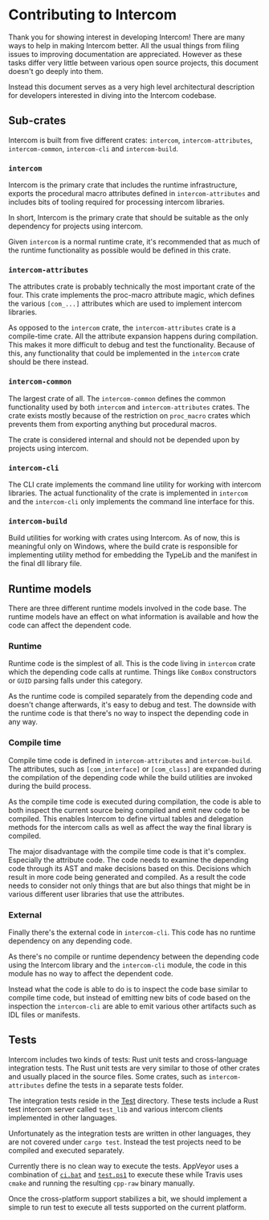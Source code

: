 # Contributing to Intercom

Thank you for showing interest in developing Intercom! There are many ways to
help in making Intercom better. All the usual things from filing issues to
improving documentation are appreciated. However as these tasks differ very
little between various open source projects, this document doesn't go deeply
into them.

Instead this document serves as a very high level architectural description for
developers interested in diving into the Intercom codebase.

## Sub-crates

Intercom is built from five different crates: `intercom`,
`intercom-attributes`, `intercom-common`, `intercom-cli` and `intercom-build`.

### `intercom`

Intercom is the primary crate that includes the runtime infrastructure, exports
the procedural macro attributes defined in `intercom-attributes` and includes
bits of tooling required for processing intercom libraries.

In short, Intercom is the primary crate that should be suitable as the only
dependency for projects using intercom.

Given `intercom` is a normal runtime crate, it's recommended that as much of
the runtime functionality as possible would be defined in this crate.

### `intercom-attributes`

The attributes crate is probably technically the most important crate of the
four. This crate implements the proc-macro attribute magic, which defines the
various `[com_...]` attributes which are used to implement intercom libraries.

As opposed to the `intercom` crate, the `intercom-attributes` crate is a
compile-time crate. All the attribute expansion happens during compilation.
This makes it more difficult to debug and test the functionality. Because of
this, any functionality that could be implemented in the `intercom` crate
should be there instead.

### `intercom-common`

The largest crate of all. The `intercom-common` defines the common
functionality used by both `intercom` and `intercom-attributes` crates. The
crate exists mostly because of the restriction on `proc_macro` crates which
prevents them from exporting anything but procedural macros.

The crate is considered internal and should not be depended upon by projects
using intercom.

### `intercom-cli`

The CLI crate implements the command line utility for working with intercom
libraries. The actual functionality of the crate is implemented in `intercom`
and the `intercom-cli` only implements the command line interface for this.

### `intercom-build`

Build utilities for working with crates using Intercom. As of now, this is
meaningful only on Windows, where the build crate is responsible for
implementing utility method for embedding the TypeLib and the manifest in the
final dll library file.

## Runtime models

There are three different runtime models involved in the code base. The runtime
models have an effect on what information is available and how the code can
affect the dependent code.

### Runtime

Runtime code is the simplest of all. This is the code living in `intercom`
crate which the depending code calls at runtime. Things like `ComBox`
constructors or `GUID` parsing falls under this category.

As the runtime code is compiled separately from the depending code and doesn't
change afterwards, it's easy to debug and test. The downside with the runtime
code is that there's no way to inspect the depending code in any way.

### Compile time

Compile time code is defined in `intercom-attributes` and `intercom-build`.
The attributes, such as `[com_interface]` or `[com_class]` are expanded during
the compilation of the depending code while the build utilities are invoked
during the build process.

As the compile time code is executed during compilation, the code is able to
both inspect the current source being compiled and emit new code to be
compiled. This enables Intercom to define virtual tables and delegation methods
for the intercom calls as well as affect the way the final library is
compiled.

The major disadvantage with the compile time code is that it's complex.
Especially the attribute code. The code needs to examine the depending code
through its AST and make decisions based on this. Decisions which result in
more code being generated and compiled. As a result the code needs to consider
not only things that are but also things that might be in various different
user libraries that use the attributes.

### External

Finally there's the external code in `intercom-cli`. This code has no runtime
dependency on any depending code.

As there's no compile or runtime dependency between the depending code using
the Intercom library and the `intercom-cli` module, the code in this module
has no way to affect the dependent code.

Instead what the code is able to do is to inspect the code base similar to
compile time code, but instead of emitting new bits of code based on the
inspection the `intercom-cli` are able to emit various other artifacts such
as IDL files or manifests.

## Tests

Intercom includes two kinds of tests: Rust unit tests and cross-language
integration tests. The Rust unit tests are very similar to those of other
crates and usually placed in the source files. Some crates, such as
`intercom-attributes` define the tests in a separate tests folder.

The integration tests reside in the [Test](test) directory. These tests include
a Rust test intercom server called `test_lib` and various intercom clients
implemented in other languages.

Unfortunately as the integration tests are written in other languages, they are
not covered under `cargo test`. Instead the test projects need to be compiled
and executed separately.

Currently there is no clean way to execute the tests. AppVeyor uses a
combination of [`ci.bat`](scripts/ci.bat) and [`test.ps1`](scripts/test.ps1) to
execute these while Travis uses `cmake` and running the resulting `cpp-raw`
binary manually.

Once the cross-platform support stabilizes a bit, we should implement a simple
to run test to execute all tests supported on the current platform.
